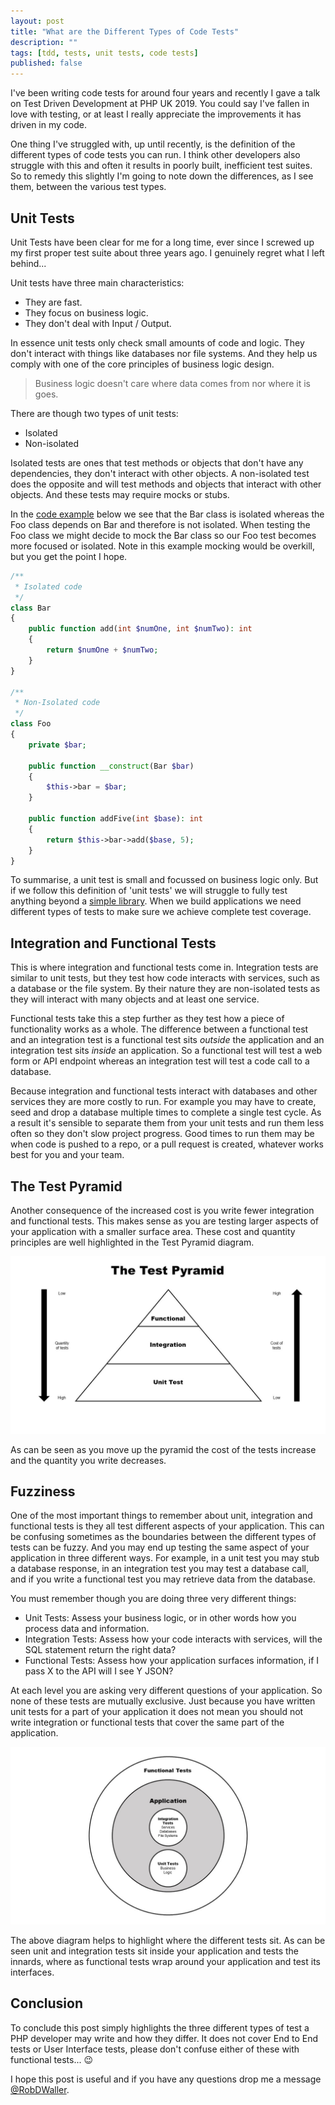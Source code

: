 ```yaml
---
layout: post
title: "What are the Different Types of Code Tests"
description: ""
tags: [tdd, tests, unit tests, code tests]
published: false
---
```


I've been writing code tests for around four years and recently I gave a talk on Test Driven Development at PHP UK 2019. You could say I've fallen in love with testing, or at least I really appreciate the improvements it has driven in my code.

One thing I've struggled with, up until recently, is the definition of the different types of code tests you can run. I think other developers also struggle with this and often it results in poorly built, inefficient test suites. So to remedy this slightly I'm going to note down the differences, as I see them, between the various test types.

## Unit Tests

Unit Tests have been clear for me for a long time, ever since I screwed up my first proper test suite about three years ago. I genuinely regret what I left behind...

Unit tests have three main characteristics:

- They are fast.
- They focus on business logic.
- They don't deal with Input / Output.

In essence unit tests only check small amounts of code and logic. They don't interact with things like databases nor file systems. And they help us comply with one of the core principles of business logic design.

> Business logic doesn't care where data comes from nor where it is goes.

There are though two types of unit tests:

- Isolated
- Non-isolated

Isolated tests are ones that test methods or objects that don't have any dependencies, they don't interact with other objects. A non-isolated test does the opposite and will test methods and objects that interact with other objects. And these tests may require mocks or stubs.

In the [code example](https://3v4l.org/6ghsY) below we see that the Bar class is isolated whereas the Foo class depends on Bar and therefore is not isolated. When testing the Foo class we might decide to mock the Bar class so our Foo test becomes more focused or isolated. Note in this example mocking would be overkill, but you get the point I hope.

```php
/**
 * Isolated code
 */
class Bar
{
    public function add(int $numOne, int $numTwo): int
    {
        return $numOne + $numTwo;
    }
}

/**
 * Non-Isolated code
 */
class Foo
{
    private $bar;

    public function __construct(Bar $bar)
    {
        $this->bar = $bar;
    }

    public function addFive(int $base): int
    {
        return $this->bar->add($base, 5);
    }
}
```

To summarise, a unit test is small and focussed on business logic only. But if we follow this definition of 'unit tests' we will struggle to fully test anything beyond a [simple library](https://github.com/RobDWaller/ReallySimpleJWT/tree/master/tests). When we build applications we need different types of tests to make sure we achieve complete test coverage.

## Integration and Functional Tests

This is where integration and functional tests come in. Integration tests are similar to unit tests, but they test how code interacts with services, such as a database or the file system. By their nature they are non-isolated tests as they will interact with many objects and at least one service.

Functional tests take this a step further as they test how a piece of functionality works as a whole. The difference between a functional test and an integration test is a functional test sits *outside* the application and an integration test sits *inside* an application. So a functional test will test a web form or API endpoint whereas an integration test will test a code call to a database.

Because integration and functional tests interact with databases and other services they are more costly to run. For example you may have to create, seed and drop a database multiple times to complete a single test cycle. As a result it's sensible to separate them from your unit tests and run them less often so they don't slow project progress. Good times to run them may be when code is pushed to a repo, or a pull request is created, whatever works best for you and your team.

## The Test Pyramid

Another consequence of the increased cost is you write fewer integration and functional tests. This makes sense as you are testing larger aspects of your application with a smaller surface area. These cost and quantity principles are well highlighted in the Test Pyramid diagram.

![Test Pyramid](/assets/img/testing-pyramid.jpg)

As can be seen as you move up the pyramid the cost of the tests increase and the quantity you write decreases.

## Fuzziness

One of the most important things to remember about unit, integration and functional tests is they all test different aspects of your application. This can be confusing sometimes as the boundaries between the different types of tests can be fuzzy. And you may end up testing the same aspect of your application in three different ways. For example, in a unit test you may stub a database response, in an integration test you may test a database call, and if you write a functional test you may retrieve data from the database.

You must remember though you are doing three very different things:

- Unit Tests: Assess your business logic, or in other words how you process data and information.
- Integration Tests: Assess how your code interacts with services, will the SQL statement return the right data?
- Functional Tests: Assess how your application surfaces information, if I pass X to the API will I see Y JSON?

At each level you are asking very different questions of your application. So none of these tests are mutually exclusive. Just because you have written unit tests for a part of your application it does not mean you should not write integration or functional tests that cover the same part of the application.

![Test Circles](/assets/img/testing-circles.jpg)

The above diagram helps to highlight where the different tests sit. As can be seen unit and integration tests sit inside your application and tests the innards, where as functional tests wrap around your application and test its interfaces.

## Conclusion

To conclude this post simply highlights the three different types of test a PHP developer may write and how they differ. It does not cover End to End tests or User Interface tests, please don't confuse either of these with functional tests... :wink:

I hope this post is useful and if you have any questions drop me a message [@RobDWaller](https://twitter.com/robdwaller).




                                                                                              
